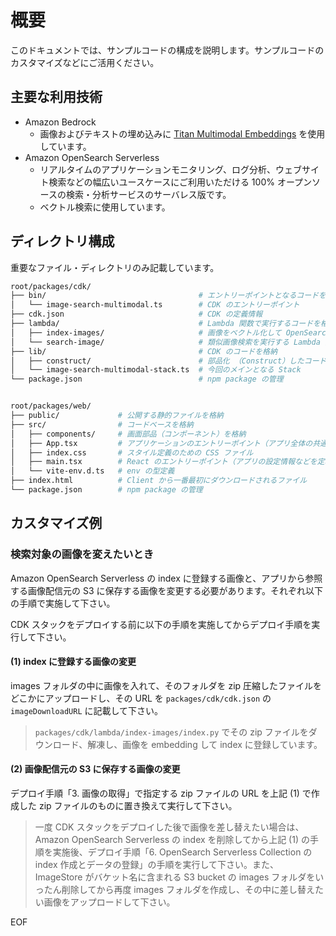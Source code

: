 # 概要

このドキュメントでは、サンプルコードの構成を説明します。サンプルコードのカスタマイズなどにご活用ください。

## 主要な利用技術

- Amazon Bedrock
    - 画像およびテキストの埋め込みに [Titan Multimodal Embeddings](https://docs.aws.amazon.com/bedrock/latest/userguide/titan-multiemb-models.html) を使用しています。
- Amazon OpenSearch Serverless
    - リアルタイムのアプリケーションモニタリング、ログ分析、ウェブサイト検索などの幅広いユースケースにご利用いただける 100% オープンソースの検索・分析サービスのサーバレス版です。
    - ベクトル検索に使用しています。


## ディレクトリ構成

重要なファイル・ディレクトリのみ記載しています。

```bash
root/packages/cdk/
├── bin/                                  # エントリーポイントとなるコードを格納
│   └── image-search-multimodal.ts        # CDK のエントリーポイント
├── cdk.json                              # CDK の定義情報
├── lambda/                               # Lambda 関数で実行するコードを格納
│   ├── index-images/                     # 画像をベクトル化して OpenSearch のインデックスに登録する Lambda 関数
│   └── search-image/                     # 類似画像検索を実行する Lambda 関数
├── lib/                                  # CDK のコードを格納
│   ├── construct/                        # 部品化 （Construct）したコードを格納
│   └── image-search-multimodal-stack.ts  # 今回のメインとなる Stack
└── package.json                          # npm package の管理


root/packages/web/
├── public/             # 公開する静的ファイルを格納
├── src/                # コードベースを格納
│   ├── components/     # 画面部品（コンポーネント）を格納
│   ├── App.tsx         # アプリケーションのエントリーポイント（アプリ全体の共通処理を実装）
│   ├── index.css       # スタイル定義のための CSS ファイル
│   ├── main.tsx        # React のエントリーポイント（アプリの設定情報などを定義）
│   └── vite-env.d.ts   # env の型定義
├── index.html          # Client から一番最初にダウンロードされるファイル
└── package.json        # npm package の管理
```

## カスタマイズ例

### 検索対象の画像を変えたいとき

Amazon OpenSearch Serverless の index に登録する画像と、アプリから参照する画像配信元の S3 に保存する画像を変更する必要があります。それぞれ以下の手順で実施して下さい。

CDK スタックをデプロイする前に以下の手順を実施してからデプロイ手順を実行して下さい。

#### (1) index に登録する画像の変更

images フォルダの中に画像を入れて、そのフォルダを zip 圧縮したファイルをどこかにアップロードし、その URL を `packages/cdk/cdk.json` の `imageDownloadURL` に記載して下さい。

> `packages/cdk/lambda/index-images/index.py` でその zip ファイルをダウンロード、解凍し、画像を embedding して index に登録しています。

#### (2) 画像配信元の S3 に保存する画像の変更

デプロイ手順「3. 画像の取得」で指定する zip ファイルの URL を上記 (1) で作成した zip ファイルのものに置き換えて実行して下さい。

> 一度 CDK スタックをデプロイした後で画像を差し替えたい場合は、Amazon OpenSearch Serverless の index を削除してから上記 (1) の手順を実施後、デプロイ手順「6. OpenSearch Serverless Collection の index 作成とデータの登録」の手順を実行して下さい。また、ImageStore がバケット名に含まれる S3 bucket の images フォルダをいったん削除してから再度 images フォルダを作成し、その中に差し替えたい画像をアップロードして下さい。

EOF